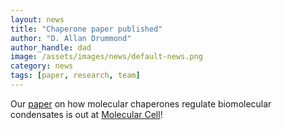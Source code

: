 ```yaml
---
layout: news
title: "Chaperone paper published"
author: "D. Allan Drummond"
author_handle: dad
image: /assets/images/news/default-news.png
category: news
tags: [paper, research, team]
---
```

Our [paper] on how molecular chaperones regulate biomolecular condensates is out at [Molecular Cell]!

[paper]: /papers/paper/chaperones-efficiently-disperse-condensates
[Molecular Cell]: http://cell.com/molecular-cell
